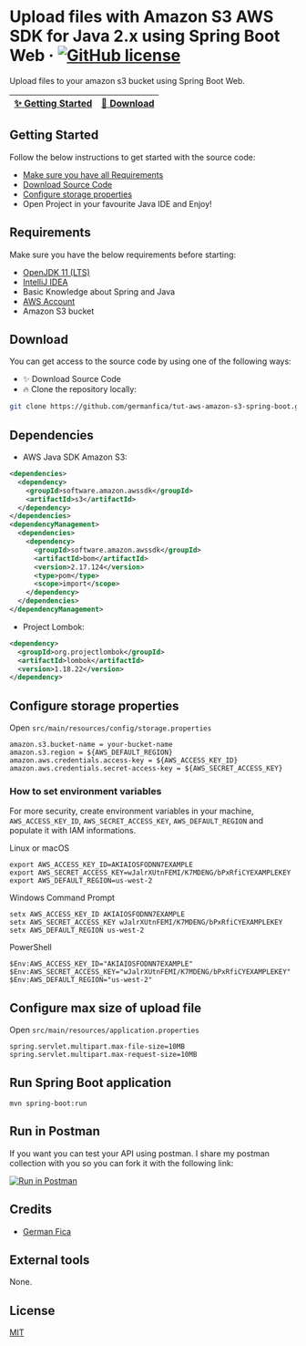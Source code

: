 # Upload files with Amazon S3 AWS SDK for Java 2.x using Spring Boot Web &middot; [![GitHub license](https://img.shields.io/badge/license-MIT-blue.svg)](https://github.com/germanfica/tut-aws-amazon-s3-spring-boot/blob/main/LICENSE)

Upload files to your amazon s3 bucket using Spring Boot Web.

| [:sparkles: Getting Started](#getting-started) | [:rocket: Download](#download) |
| --------------- | -------- |

## Getting Started

Follow the below instructions to get started with the source code:
- [Make sure you have all Requirements](#requirements)
- [Download Source Code](#download)
- [Configure storage properties](#configure-storage-properties)
- Open Project in your favourite Java IDE and Enjoy!

## Requirements

Make sure you have the below requirements before starting:
- [OpenJDK 11 (LTS)](https://adoptium.net/?variant=openjdk11)
- [IntelliJ IDEA](https://www.jetbrains.com/idea/)
- Basic Knowledge about Spring and Java
- [AWS Account](https://aws.amazon.com/console/)
- Amazon S3 bucket

## Download
You can get access to the source code by using one of the following ways:
- :sparkles: Download Source Code
- :fire: Clone the repository locally:
```bash
git clone https://github.com/germanfica/tut-aws-amazon-s3-spring-boot.git
```

## Dependencies

- AWS Java SDK Amazon S3:

```xml
<dependencies>
  <dependency>
    <groupId>software.amazon.awssdk</groupId>
    <artifactId>s3</artifactId>
  </dependency>
</dependencies>
<dependencyManagement>
  <dependencies>
    <dependency>
      <groupId>software.amazon.awssdk</groupId>
      <artifactId>bom</artifactId>
      <version>2.17.124</version>
      <type>pom</type>
      <scope>import</scope>
    </dependency>
  </dependencies>
</dependencyManagement>
```

- Project Lombok:

```xml
<dependency>
  <groupId>org.projectlombok</groupId>
  <artifactId>lombok</artifactId>
  <version>1.18.22</version>
</dependency>
```

## Configure storage properties

Open `src/main/resources/config/storage.properties`

```
amazon.s3.bucket-name = your-bucket-name
amazon.s3.region = ${AWS_DEFAULT_REGION}
amazon.aws.credentials.access-key = ${AWS_ACCESS_KEY_ID}
amazon.aws.credentials.secret-access-key = ${AWS_SECRET_ACCESS_KEY}
```

### How to set environment variables

For more security, create environment variables in your machine, `AWS_ACCESS_KEY_ID`, `AWS_SECRET_ACCESS_KEY`, `AWS_DEFAULT_REGION` and populate it with IAM informations.

Linux or macOS

```shell
export AWS_ACCESS_KEY_ID=AKIAIOSFODNN7EXAMPLE
export AWS_SECRET_ACCESS_KEY=wJalrXUtnFEMI/K7MDENG/bPxRfiCYEXAMPLEKEY
export AWS_DEFAULT_REGION=us-west-2
```

Windows Command Prompt

```shell
setx AWS_ACCESS_KEY_ID AKIAIOSFODNN7EXAMPLE
setx AWS_SECRET_ACCESS_KEY wJalrXUtnFEMI/K7MDENG/bPxRfiCYEXAMPLEKEY
setx AWS_DEFAULT_REGION us-west-2
```

PowerShell
```shell
$Env:AWS_ACCESS_KEY_ID="AKIAIOSFODNN7EXAMPLE"
$Env:AWS_SECRET_ACCESS_KEY="wJalrXUtnFEMI/K7MDENG/bPxRfiCYEXAMPLEKEY"
$Env:AWS_DEFAULT_REGION="us-west-2"
```

## Configure max size of upload file

Open `src/main/resources/application.properties`

```
spring.servlet.multipart.max-file-size=10MB
spring.servlet.multipart.max-request-size=10MB
```

## Run Spring Boot application
```
mvn spring-boot:run
```

## Run in Postman

If you want you can test your API using postman. I share my postman collection with you so you can fork it with the following link:

[![Run in Postman](https://run.pstmn.io/button.svg)](https://app.getpostman.com/run-collection/17519816-64bbc81f-3389-4b0b-be07-cb2f2860a10d?action=collection%2Ffork&collection-url=entityId%3D17519816-64bbc81f-3389-4b0b-be07-cb2f2860a10d%26entityType%3Dcollection%26workspaceId%3Ddcb61960-dba5-425f-b36f-d40df692531c)

## Credits
- [German Fica](https://germanfica.com/)

## External tools
None.

## License
[MIT](https://opensource.org/licenses/MIT)
